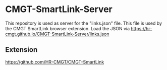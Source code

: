 # CMGT-SmartLink-Server

This repository is used as server for the "links.json" file. This file is used by the CMGT SmartLink browser extension. Load the JSON via https://hr-cmgt.github.io/CMGT-SmartLink-Server/links.json

## Extension

https://github.com/HR-CMGT/CMGT-SmartLink
